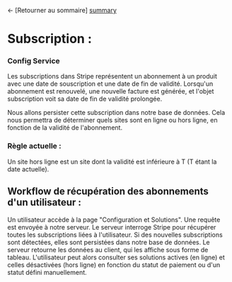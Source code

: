 ← [Retourner au sommaire] [summary]

# Subscription : 
### Config Service

Les subscriptions dans Stripe représentent un abonnement à un produit avec une date de souscription et une date de fin de validité. Lorsqu'un abonnement est renouvelé, une nouvelle facture est générée, et l'objet subscription voit sa date de fin de validité prolongée.

Nous allons persister cette subscription dans notre base de données. Cela nous permettra de déterminer quels sites sont en ligne ou hors ligne, en fonction de la validité de l'abonnement.

### Règle actuelle :
Un site hors ligne est un site dont la validité est inférieure à T (T étant la date actuelle).

## Workflow de récupération des abonnements d'un utilisateur :
Un utilisateur accède à la page "Configuration et Solutions".
Une requête est envoyée à notre serveur.
Le serveur interroge Stripe pour récupérer toutes les subscriptions liées à l'utilisateur.
Si des nouvelles subscriptions sont détectées, elles sont persistées dans notre base de données.
Le serveur retourne les données au client, qui les affiche sous forme de tableau.
L'utilisateur peut alors consulter ses solutions actives (en ligne) et celles désactivées (hors ligne) en fonction du statut de paiement ou d'un statut défini manuellement.


[summary]: ../README.md
